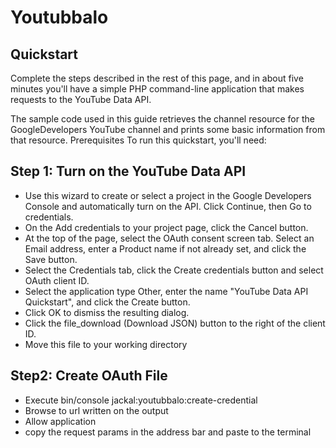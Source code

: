 # Youtubbalo


## Quickstart
Complete the steps described in the rest of this page, and in about five minutes you'll have a simple PHP command-line application that makes requests to the YouTube Data API.

The sample code used in this guide retrieves the channel resource for the GoogleDevelopers YouTube channel and prints some basic information from that resource.
Prerequisites
To run this quickstart, you'll need:

## Step 1: Turn on the YouTube Data API
- Use this wizard to create or select a project in the Google Developers Console and automatically turn on the API. Click Continue, then Go to credentials.
- On the Add credentials to your project page, click the Cancel button.
- At the top of the page, select the OAuth consent screen tab. Select an Email address, enter a Product name if not already set, and click the Save button.
- Select the Credentials tab, click the Create credentials button and select OAuth client ID.
- Select the application type Other, enter the name "YouTube Data API Quickstart", and click the Create button.
- Click OK to dismiss the resulting dialog.
- Click the file_download (Download JSON) button to the right of the client ID.
- Move this file to your working directory

## Step2: Create OAuth File
- Execute bin/console jackal:youtubbalo:create-credential
- Browse to url written on the output
- Allow application
- copy the request params in the address bar and paste to the terminal

